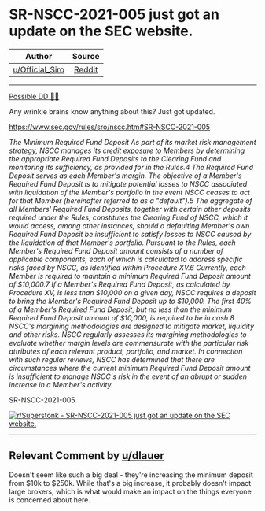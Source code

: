 SR-NSCC-2021-005 just got an update on the SEC website.
=======================================================

| Author       | Source       | 
| :-------------: |:-------------:|
|  [u/Official_Siro](https://www.reddit.com/user/Official_Siro/) | [Reddit](https://www.reddit.com/r/Superstonk/comments/na0u5x/srnscc2021005_just_got_an_update_on_the_sec/) | 

---


[Possible DD 👨‍🔬](https://www.reddit.com/r/Superstonk/search?q=flair_name%3A%22Possible%20DD%20%F0%9F%91%A8%E2%80%8D%F0%9F%94%AC%22&restrict_sr=1)

Any wrinkle brains know anything about this? Just got updated.

<https://www.sec.gov/rules/sro/nscc.htm#SR-NSCC-2021-005>

*The Minimum Required Fund Deposit As part of its market risk management strategy, NSCC manages its credit exposure to Members by determining the appropriate Required Fund Deposits to the Clearing Fund and monitoring its sufficiency, as provided for in the Rules.4 The Required Fund Deposit serves as each Member's margin. The objective of a Member's Required Fund Deposit is to mitigate potential losses to NSCC associated with liquidation of the Member's portfolio in the event NSCC ceases to act for that Member (hereinafter referred to as a "default").5 The aggregate of all Members' Required Fund Deposits, together with certain other deposits required under the Rules, constitutes the Clearing Fund of NSCC, which it would access, among other instances, should a defaulting Member's own Required Fund Deposit be insufficient to satisfy losses to NSCC caused by the liquidation of that Member's portfolio. Pursuant to the Rules, each Member's Required Fund Deposit amount consists of a number of applicable components, each of which is calculated to address specific risks faced by NSCC, as identified within Procedure XV.6 Currently, each Member is required to maintain a minimum Required Fund Deposit amount of $10,000.7 If a Member's Required Fund Deposit, as calculated by Procedure XV, is less than $10,000 on a given day, NSCC requires a deposit to bring the Member's Required Fund Deposit up to $10,000. The first 40% of a Member's Required Fund Deposit, but no less than the minimum Required Fund Deposit amount of $10,000, is required to be in cash.8 NSCC's margining methodologies are designed to mitigate market, liquidity and other risks. NSCC regularly assesses its margining methodologies to evaluate whether margin levels are commensurate with the particular risk attributes of each relevant product, portfolio, and market. In connection with such regular reviews, NSCC has determined that there are circumstances where the current minimum Required Fund Deposit amount is insufficient to manage NSCC's risk in the event of an abrupt or sudden increase in a Member's activity.*

SR-NSCC-2021-005

[![r/Superstonk - SR-NSCC-2021-005 just got an update on the SEC website.](https://preview.redd.it/5s6ak7s8oiy61.png?width=833&format=png&auto=webp&s=3d0dc63a663ea441bb47470db87972fa173f37f8)](https://preview.redd.it/5s6ak7s8oiy61.png?width=833&format=png&auto=webp&s=3d0dc63a663ea441bb47470db87972fa173f37f8)

---

## Relevant Comment by [u/dlauer](https://www.reddit.com/user/dlauer/)
Doesn't seem like such a big deal - they're increasing the minimum deposit from $10k to $250k. While that's a big increase, it probably doesn't impact large brokers, which is what would make an impact on the things everyone is concerned about here.
